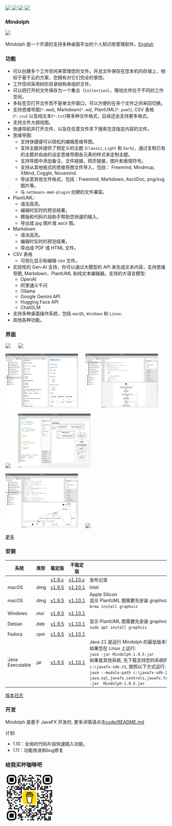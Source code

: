 <p>
	<a title="Releases" target="_blank" href="https://github.com/mindolph/Mindolph/releases"><img src="https://img.shields.io/github/release/mindolph/Mindolph.svg?style=flat-square&color=9CF"></a>
	<a title="Downloads" target="_blank" href="https://github.com/mindolph/Mindolph/releases"><img src="https://img.shields.io/github/downloads/mindolph/Mindolph/total.svg?style=flat-square&color=blueviolet"></a>
	<a title="GitHub Commits" target="_blank" href="https://github.com/mindolph/Mindolph/commits/main/"><img src="https://img.shields.io/github/commit-activity/m/mindolph/Mindolph.svg?style=flat-square"></a>
	<a title="Last Commit" target="_blank" href="https://github.com/mindolph/Mindolph/commits/main/"><img src="https://img.shields.io/github/last-commit/mindolph/Mindolph.svg?style=flat-square&color=FF9900"></a>
</p>


### Mindolph

![](../DemoWorkspace/app_30.png)

Mindolph 是一个开源的支持多种桌面平台的个人知识库管理软件。[English](../README.md)


### 功能
* 可以创建多个工作空间来管理您的文件。并且文件保存在您本机的存储上，相较于基于云的方案，您拥有对它们完全的掌控。
* 工作空间采用树形目录结构来组织文件。
* 可以把打开的文件保存为一个集合（`Collection`），哪怕文件位于不同的工作空间。
* 多标签页打开文件而不是单文件窗口，可以方便的在多个文件之间来回切换。
* 支持思维导图(`*.mmd`), Markdown(`*.md`), PlantUML(`*.puml`), CSV 表格(`*.csv`) 以及纯文本(`*.txt`)等多种文件格式，后续还会支持更多格式。
* 支持文件大纲视图。
* 快速导航并打开文件，以及在任意文件夹下搜索包含指定内容的文件。
* 思维导图:
	* 支持快捷键可以轻松的编辑思维导图。
	* 支持主题并提供了预定义的主题 (`Classic`, `Light` 和 `Dark`)，通过复制已有的主题并自由的设定思维导图各元素的样式来定制主题。
	* 支持导图中添加备注，文件链接，网页链接，图片和表情符号。
	* 支持从其他格式的思维导图文件导入，包括： Freemind, Mindmup, XMind, Coggle, Novamind.
	* 导出至其他文件格式，包括：Freemind, Markdown, AsciiDoc, png/svg 图片等。
	* 与 `netbeans-mmd-plugin` 创建的文件兼容。
* PlantUML:
	* 语法高亮。
	* 编辑时实时的预览结果。
	* 模版和代码片段助手帮助您快速的输入。
	* 导出成 jpg 图片或 ascii 图。
* Markdown
	* 语法高亮。
	* 编辑时实时的预览结果。
	* 导出成 PDF 或 HTML 文件。
* CSV 表格
	* 可视化显示和编辑 csv 文件。
* 实验性的 Gen-AI 支持，你可以通过大模型的 API 来生成文本内容，支持思维导图, Markdown，PlantUML 和纯文本编辑器。支持的大语言模型:  
	* OpenAI  
	* 阿里通义千问  
	* Ollama  
	* Google Gemini API  
	* Hugging Face API  
	* ChatGLM  
* 支持多种桌面操作系统，包括 `macOS`, `Windows` 和 `Linux`.
* 其他各种功能。


### 界面
<p float="left">
	<img src="screenshots/mindmap_light.jpg" width="45%"/>
	&nbsp;&nbsp;&nbsp;&nbsp;
	<img src="screenshots/mindmap_dark.jpg" width="45%"/>
</p>
<p float="left">
	<img src="screenshots/markdown1.jpg" width="45%"/>
	&nbsp;&nbsp;&nbsp;&nbsp;
	<img src="screenshots/puml_activity.jpg" width="45%"/>
</p>
<p float="left">
	<img src="screenshots/puml_sequence.jpg" width="45%"/>
	&nbsp;&nbsp;&nbsp;&nbsp;
	<img src="screenshots/puml_component2.jpg" width="45%"/>
</p>
<p float="left">
	<img src="screenshots/puml_state.jpg" width="45%"/>
	&nbsp;&nbsp;&nbsp;&nbsp;
	<img src="screenshots/find_in_files.jpg" width="45%"/>
</p>

[更多](screenshots.md)


### 安装

|系统|类型|稳定版|不稳定版|备注|
|----|----|----|----|----|
|| |[v1.9.x](release-notes/v1.9/v1.9_zh_CN.md)|[v1.10.x](release-notes/v1.10/v1.10_zh_CN.md)| 发布记录 |
|macOS|.dmg|[v1.9.5](https://github.com/mindolph/Mindolph/releases/download/v1.9.5/Mindolph-1.9.5-x64.dmg)|[v1.10.1](https://github.com/mindolph/Mindolph/releases/download/v1.10.1/Mindolph-1.10.1-x64.dmg)| Intel |
|macOS|.dmg|[v1.9.5](https://github.com/mindolph/Mindolph/releases/download/v1.9.5/Mindolph-1.9.5-aarch64.dmg) |[v1.10.1](https://github.com/mindolph/Mindolph/releases/download/v1.10.1/Mindolph-1.10.1-aarch64.dmg) | Apple Silicon </br>显示 PlantUML 图需要先安装 graphviz:</br>`brew install graphviz`|
|Windows|.msi|[v1.9.5](https://github.com/mindolph/Mindolph/releases/download/v1.9.5/Mindolph-1.9.5.msi)|[v1.10.1](https://github.com/mindolph/Mindolph/releases/download/v1.10.1/Mindolph-1.10.1.msi)| |
|Debian|.deb|[v1.9.5](https://github.com/mindolph/Mindolph/releases/download/v1.9.5/Mindolph-1.9.5.deb)|[v1.10.1](https://github.com/mindolph/Mindolph/releases/download/v1.10.1/Mindolph-1.10.1.deb)|	显示 PlantUML 图需要先安装 graphviz:  </br>  `sudo apt install graphviz`|
|Fedora|.rpm|[v1.9.5](https://github.com/mindolph/Mindolph/releases/download/v1.9.5/Mindolph-1.9.5.rpm)|[v1.10.1](https://github.com/mindolph/Mindolph/releases/download/v1.10.1/Mindolph-1.10.1.rpm)| |
|Java Executable|.jar|[v1.9.5](https://github.com/mindolph/Mindolph/releases/download/v1.9.5/Mindolph-1.9.5.jar)|[v1.10.1](https://github.com/mindolph/Mindolph/releases/download/v1.10.1/Mindolph-1.10.1.jar)| Java 21 是运行 Mindolph 的最低版本要求.   	</br> 如果您在 Linux 上运行:   </br> `java -jar Mindolph-1.9.5.jar`  </br> 如果是其他系统, 先下载支持您的系统的 JavaFX SDK 并解压缩到某个目录，例如: `c:\javafx-sdk-23`, 按照以下方式运行:     </br>`java --module-path c:\javafx-sdk-23\lib --add-modules java.sql,javafx.controls,javafx.fxml,javafx.swing,javafx.web,jdk.crypto.ec -jar  Mindolph-1.9.5.jar` |



[版本日志](change_logs.md)


### 开发
Mindolph 是基于 JavaFX 开发的, 更多详情请点击[code/README.md](../code/README.md)

计划:

* 1.10：全局的代码片段快速插入功能。
* 1.11：功能改进和bug修复

### 给我买杯咖啡吧

<img src="bmc_qr.png" width="30%"/>
